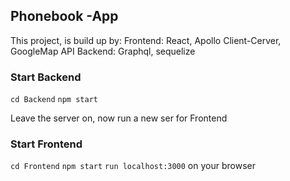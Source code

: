 ## Phonebook -App

This project, is build up by:
Frontend: React, Apollo Client-Cerver, GoogleMap API
Backend: Graphql, sequelize

### Start Backend
`cd Backend`
`npm start`

Leave the server on, now run a new ser for Frontend

### Start Frontend
`cd Frontend`
`npm start`
`run localhost:3000` on your browser

